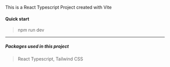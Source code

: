 
This is a React Typescript Project created with Vite

#### Quick start
> npm run dev

---


##### Packages used in this project
> React Typescript, Tailwind CSS 